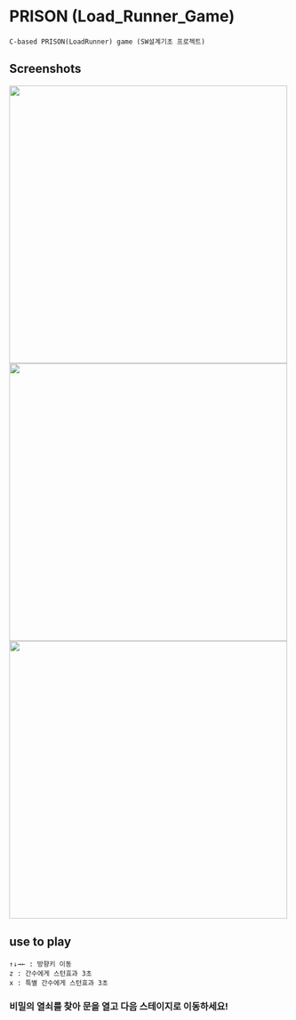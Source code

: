 # PRISON (Load_Runner_Game)

`C-based PRISON(LoadRunner) game (SW설계기초 프로젝트)`

Screenshots
----------------
<div>
<img width="500" src="https://user-images.githubusercontent.com/26589942/43389605-12977158-9427-11e8-8d40-34a6111d3b76.png">
<img width="500" src="https://user-images.githubusercontent.com/26589942/43389604-126f7054-9427-11e8-9107-0b7bd6a2d353.png">
<img width="500" src="https://user-images.githubusercontent.com/26589942/43389602-12412e10-9427-11e8-90e7-1355f0829ef8.png">
</div>

use to play
----------------
```
↑↓→← : 방향키 이동
z : 간수에게 스턴효과 3초 
x : 특별 간수에게 스턴효과 3초 
```
### 비밀의 열쇠를 찾아 문을 열고 다음 스테이지로 이동하세요!

